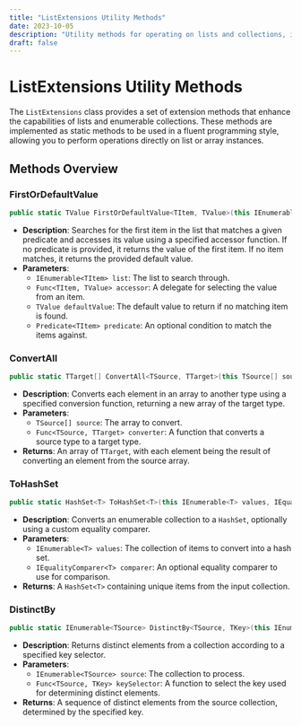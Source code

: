 ```yaml
---
title: "ListExtensions Utility Methods"
date: 2023-10-05
description: "Utility methods for operating on lists and collections, implemented in C#."
draft: false
---
```


# ListExtensions Utility Methods

The `ListExtensions` class provides a set of extension methods that enhance the capabilities of lists and enumerable collections. These methods are implemented as static methods to be used in a fluent programming style, allowing you to perform operations directly on list or array instances.

## Methods Overview

### FirstOrDefaultValue

```csharp
public static TValue FirstOrDefaultValue<TItem, TValue>(this IEnumerable<TItem> list, Func<TItem, TValue> accessor, TValue defaultValue = default(TValue), Predicate<TItem> predicate = null)
```

- **Description**: Searches for the first item in the list that matches a given predicate and accesses its value using a specified accessor function. If no predicate is provided, it returns the value of the first item. If no item matches, it returns the provided default value.
- **Parameters**:
  - `IEnumerable<TItem> list`: The list to search through.
  - `Func<TItem, TValue> accessor`: A delegate for selecting the value from an item.
  - `TValue defaultValue`: The default value to return if no matching item is found.
  - `Predicate<TItem> predicate`: An optional condition to match the items against.
  
### ConvertAll

```csharp
public static TTarget[] ConvertAll<TSource, TTarget>(this TSource[] source, Func<TSource, TTarget> converter)
```

- **Description**: Converts each element in an array to another type using a specified conversion function, returning a new array of the target type.
- **Parameters**:
  - `TSource[] source`: The array to convert.
  - `Func<TSource, TTarget> converter`: A function that converts a source type to a target type.
- **Returns**: An array of `TTarget`, with each element being the result of converting an element from the source array.

### ToHashSet

```csharp
public static HashSet<T> ToHashSet<T>(this IEnumerable<T> values, IEqualityComparer<T> comparer = null)
```

- **Description**: Converts an enumerable collection to a `HashSet`, optionally using a custom equality comparer.
- **Parameters**:
  - `IEnumerable<T> values`: The collection of items to convert into a hash set.
  - `IEqualityComparer<T> comparer`: An optional equality comparer to use for comparison.
- **Returns**: A `HashSet<T>` containing unique items from the input collection.

### DistinctBy

```csharp
public static IEnumerable<TSource> DistinctBy<TSource, TKey>(this IEnumerable<TSource> source, Func<TSource, TKey> keySelector)
```

- **Description**: Returns distinct elements from a collection according to a specified key selector.
- **Parameters**:
  - `IEnumerable<TSource> source`: The collection to process.
  - `Func<TSource, TKey> keySelector`: A function to select the key used for determining distinct elements.
- **Returns**: A sequence of distinct elements from the source collection, determined by the specified key.
```